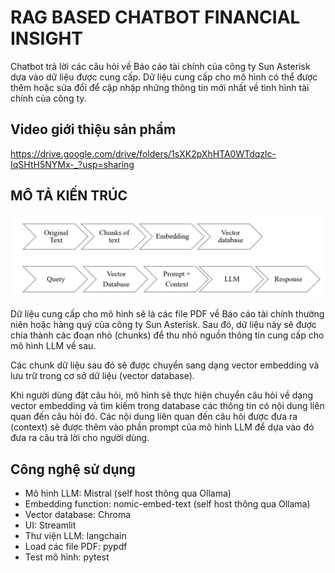 
# RAG BASED CHATBOT FINANCIAL INSIGHT

Chatbot trả lời các câu hỏi về Báo cáo tài chính của công ty Sun Asterisk dựa vào dữ liệu được cung cấp. Dữ liệu cung cấp cho mô hình có thể được thêm hoặc sửa đổi để cập nhập những thông tin mới nhất về tình hình tài chính của công ty.

## Video giới thiệu sản phẩm
https://drive.google.com/drive/folders/1sXK2pXhHTA0WTdqzlc-IqSHtH5NYMx-_?usp=sharing
## MÔ TẢ KIẾN TRÚC
![Image Description](https://github.com/sirgecko84/RAG-based-Chatbot-Financial-Insight/blob/master/cimg.PNG)


Dữ liệu cung cấp cho mô hình sẽ là các file PDF về Báo cáo tài chính thường niên hoặc hàng quý của công ty Sun Asterisk. Sau đó, dữ liệu này sẽ được chia thành các đoạn nhỏ (chunks) để thu nhỏ nguồn thông tin cung cấp cho mô hình LLM về sau.

Các chunk dữ liệu sau đó sẽ được chuyển sang dạng vector embedding và lưu trữ trong cơ sở dữ liệu (vector database).

Khi người dùng đặt câu hỏi, mô hình sẽ thực hiện chuyển câu hỏi về dạng vector embedding và tìm kiếm trong database các thông tin có nội dung liên quan đến câu hỏi đó. Các nội dung liên quan đến câu hỏi được đưa ra (context) sẽ được thêm vào phần prompt của mô hình LLM để dựa vào đó đưa ra câu trả lời cho người dùng.


## Công nghệ sử dụng

- Mô hình LLM: Mistral (self host thông qua Ollama)
- Embedding function: nomic-embed-text (self host thông qua Ollama)
- Vector database: Chroma
- UI: Streamlit
- Thư viện LLM: langchain
- Load các file PDF: pypdf
- Test mô hình: pytest

